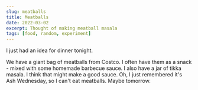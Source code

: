 ```yaml
---
slug: meatballs
title: Meatballs
date: 2022-03-02
excerpt: Thought of making meatball masala
tags: [food, random, experiment]
---
```


I just had an idea for dinner tonight.

We have a giant bag of meatballs from Costco. I often have them as a snack - mixed with some homemade barbecue sauce. I also have a jar of tikka masala. I think that might make a good sauce. Oh, I just remembered it's Ash Wednesday, so I can't eat meatballs. Maybe tomorrow.
